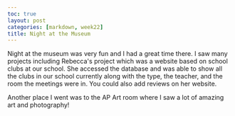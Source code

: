 ```yaml
---
toc: true
layout: post
categories: [markdown, week22]
title: Night at the Museum
---
```


Night at the museum was very fun and I had a great time there. I saw many projects including Rebecca's project which was a website based on school clubs at our school. She accessed the database and was able to show all the clubs in our school currently along with the type, the teacher, and the room the meetings were in. You could also add reviews on her website.

Another place I went was to the AP Art room where I saw a lot of amazing art and photography!